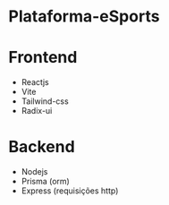 # Plataforma-eSports

# Frontend

- Reactjs
- Vite
- Tailwind-css
- Radix-ui

# Backend

- Nodejs
- Prisma (orm)
- Express (requisições http)
